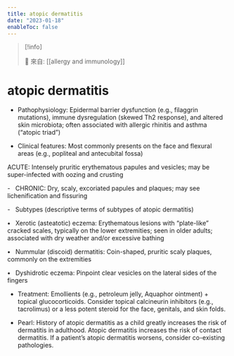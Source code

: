 ```yaml
---
title: atopic dermatitis
date: "2023-01-18"
enableToc: false
---
```


> [!info]
>
> 🌱 來自: [[allergy and immunology]]

# atopic dermatitis

- Pathophysiology: Epidermal barrier dysfunction (e.g., filaggrin mutations), immune dysregulation (skewed Th2 response), and altered skin microbiota; often associated with allergic rhinitis and asthma (“atopic triad”)

- Clinical features: Most commonly presents on the face and flexural areas (e.g., popliteal and antecubital fossa)

ACUTE: Intensely pruritic erythematous papules and vesicles; may be super-infected with oozing and crusting

-   CHRONIC: Dry, scaly, excoriated papules and plaques; may see lichenification and fissuring

-   Subtypes (descriptive terms of subtypes of atopic dermatitis)

**•**   Xerotic (asteatotic) eczema: Erythematous lesions with “plate-like” cracked scales, typically on the lower extremities; seen in older adults; associated with dry weather and/or excessive bathing

**•**   Nummular (discoid) dermatitis: Coin-shaped, pruritic scaly plaques, commonly on the extremities

**•**   Dyshidrotic eczema: Pinpoint clear vesicles on the lateral sides of the fingers

- Treatment: Emollients (e.g., petroleum jelly, Aquaphor ointment) \+ topical glucocorticoids. Consider topical calcineurin inhibitors (e.g., tacrolimus) or a less potent steroid for the face, genitals, and skin folds.

- Pearl: History of atopic dermatitis as a child greatly increases the risk of dermatitis in adulthood. Atopic dermatitis increases the risk of contact dermatitis. If a patient’s atopic dermatitis worsens, consider co-existing pathologies.
